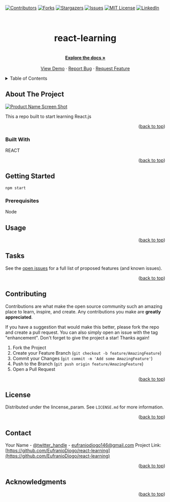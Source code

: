 <div id="top"></div>
<!--
*** Thanks for checking out the Best-README-Template. If you have a suggestion
*** that would make this better, please fork the repo and create a pull request
*** or simply open an issue with the tag "enhancement".
*** Don't forget to give the project a star!
*** Thanks again! Now go create something AMAZING! :D
-->



<!-- PROJECT SHIELDS -->
<!--
*** I'm using markdown "reference style" links for readability.
*** Reference links are enclosed in brackets [ ] instead of parentheses ( ).
*** See the bottom of this document for the declaration of the reference variables
*** for contributors-url, forks-url, etc. This is an optional, concise syntax you may use.
*** https://www.markdownguide.org/basic-syntax/#reference-style-links
-->
[![Contributors][contributors-shield]](https://github.com/EufranioDiogo/react-learning/CONTRIBUTORS.md)
[![Forks][forks-shield]](https://github.com/EufranioDiogo/react-learning/fork)
[![Stargazers][stars-shield]](https://github.com/EufranioDiogo/react-learning/stargazersi)
[![Issues][issues-shield]](https://github.com/EufranioDiogo/react-learning/issues)
[![MIT License][license-shield]](https://github.com/EufranioDiogo/react-learning/blob/master/LICENSE)
[![LinkedIn][linkedin-shield]](https://www.linkedin.com/in/eufranio-diogo-a33145122/)



<!-- PROJECT LOGO -->
<br />
<div align="center">
<h1 align="center">react-learning</h1>

  <p align="center">
    <br />
    <a href="https://github.com/EufranioDiogo/react-learning"><strong>Explore the docs »</strong></a>
    <br />
    <br />
    <a href="https:///react-learning">View Demo</a>
    ·
    <a href="https://github.com/EufranioDiogo/react-learning/issues">Report Bug</a>
    ·
    <a href="https://github.com/EufranioDiogo/react-learning/issues">Request Feature</a>
  </p>
</div>



<!-- TABLE OF CONTENTS -->
<details>
  <summary>Table of Contents</summary>
  <ol>
    <li>
      <a href="#about-the-project">About The Project</a>
      <ul>
        <li><a href="#built-with">Built With</a></li>
      </ul>
    </li>
    <li>
      <a href="#getting-started">Getting Started</a>
      <ul>
        <li><a href="#prerequisites">Prerequisites</a></li>
        <li><a href="#installation">Installation</a></li>
      </ul>
    </li>
    <li><a href="#usage">Usage</a></li>
    <li><a href="#roadmap">Roadmap</a></li>
    <li><a href="#contributing">Contributing</a></li>
    <li><a href="#license">License</a></li>
    <li><a href="#contact">Contact</a></li>
    <li><a href="#acknowledgments">Acknowledgments</a></li>
  </ol>
</details>



<!-- ABOUT THE PROJECT -->
## About The Project

[![Product Name Screen Shot][product-screenshot]](https:///react-learning)

This a repo built to start learning React.js

<p align="right">(<a href="#top">back to top</a>)</p>



### Built With

REACT

<p align="right">(<a href="#top">back to top</a>)</p>

<!-- GETTING STARTED -->
## Getting Started

`npm start`

### Prerequisites

Node


<!-- USAGE EXAMPLES -->
## Usage



<p align="right">(<a href="#top">back to top</a>)</p>



<!-- ROADMAP -->
## Tasks



See the [open issues](https://github.com/EufranioDiogo/react-learning/issues) for a full list of proposed features (and known issues).

<p align="right">(<a href="#top">back to top</a>)</p>



<!-- CONTRIBUTING -->
## Contributing

Contributions are what make the open source community such an amazing place to learn, inspire, and create. Any contributions you make are **greatly appreciated**.

If you have a suggestion that would make this better, please fork the repo and create a pull request. You can also simply open an issue with the tag "enhancement".
Don't forget to give the project a star! Thanks again!

1. Fork the Project
2. Create your Feature Branch (`git checkout -b feature/AmazingFeature`)
3. Commit your Changes (`git commit -m 'Add some AmazingFeature'`)
4. Push to the Branch (`git push origin feature/AmazingFeature`)
5. Open a Pull Request

<p align="right">(<a href="#top">back to top</a>)</p>



<!-- LICENSE -->
## License

Distributed under the lincense_param. See `LICENSE.md` for more information.

<p align="right">(<a href="#top">back to top</a>)</p>



<!-- CONTACT -->
## Contact

Your Name - [@twitter_handle](https://twitter.com/twitter_handle) - eufraniodiogo146@gmail.com
Project Link: [https://github.com/EufranioDiogo/react-learning](https://github.com/EufranioDiogo/react-learning)

<p align="right">(<a href="#top">back to top</a>)</p>



<!-- ACKNOWLEDGMENTS -->
## Acknowledgments



<p align="right">(<a href="#top">back to top</a>)</p>



<!-- MARKDOWN LINKS & IMAGES -->
<!-- https://www.markdownguide.org/basic-syntax/#reference-style-links -->
[contributors-shield]: https://img.shields.io/github/contributors/EufranioDiogo/react-learning.svg?style=for-the-badge
[contributors-url]: https://github.com/EufranioDiogo/react-learning/graphs/contributors
[forks-shield]: https://img.shields.io/github/forks/EufranioDiogo/react-learning.svg?style=for-the-badge
[forks-url]: https://github.com/EufranioDiogo/react-learning/network/members
[stars-shield]: https://img.shields.io/github/stars/EufranioDiogo/react-learning.svg?style=for-the-badge
[stars-url]: https://github.com/EufranioDiogo/react-learning/stargazers
[issues-shield]: https://img.shields.io/github/issues/EufranioDiogo/react-learning.svg?style=for-the-badge
[issues-url]: https://github.com/EufranioDiogo/react-learning/issues
[license-shield]: https://img.shields.io/github/license/EufranioDiogo/react-learning.svg?style=for-the-badge
[license-url]: https://github.com/EufranioDiogo/react-learning/blob/master/LICENSE.txt
[linkedin-shield]: https://img.shields.io/badge/-LinkedIn-black.svg?style=for-the-badge&logo=linkedin&colorB=555
[linkedin-url]: https://linkedin.com/in/eufranio-diogo-a33145122
[product-screenshot]: IMG/.png
